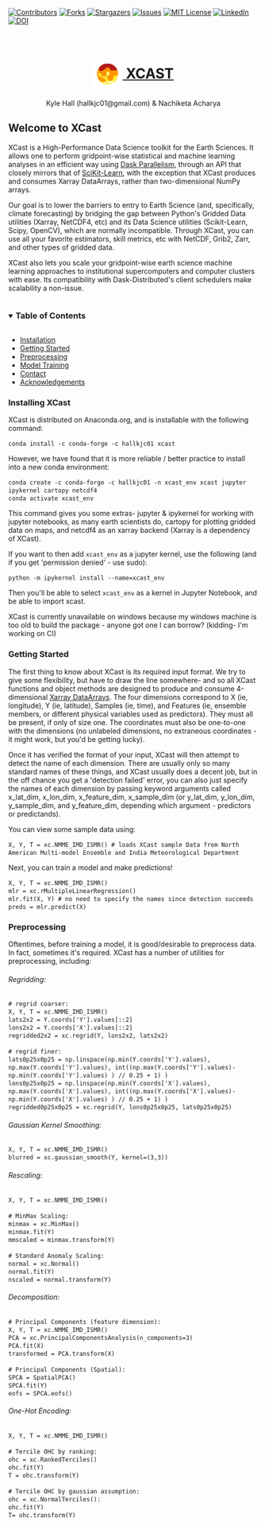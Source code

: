 <!-- PROJECT SHIELDS -->
[![Contributors][contributors-shield]][contributors-url]
[![Forks][forks-shield]][forks-url]
[![Stargazers][stars-shield]][stars-url]
[![Issues][issues-shield]][issues-url]
[![MIT License][license-shield]][license-url]
[![LinkedIn][linkedin-shield]][linkedin-url]
[![DOI](https://zenodo.org/badge/DOI/10.5281/zenodo.5627478.svg)](https://doi.org/10.5281/zenodo.5627478)




<!-- PROJECT LOGO -->
<br />
<p align="center">
  <a href="https://github.com/kjhall01/xcast/">
    <h1 align="center"><img src="XCastLogo.png" align="center" alt="Logo" width="60" height="60">  XCAST</h1>
  </a>
  <p align="center" fontsize=6> Kyle Hall (hallkjc01@gmail.com) & Nachiketa Acharya </p>

</p>


## Welcome to XCast

XCast is a High-Performance Data Science toolkit for the Earth Sciences. It allows one to perform gridpoint-wise statistical and machine learning analyses in an efficient way using [Dask Parallelism](https://dask.org/), through an API that closely mirrors that of [SciKit-Learn](https://scikit-learn.org/stable/), with the exception that XCast produces and consumes Xarray DataArrays, rather than two-dimensional NumPy arrays. 

Our goal is to lower the barriers to entry to Earth Science (and, specifically, climate forecasting) by bridging the gap between Python's Gridded Data utilities (Xarray, NetCDF4, etc) and its Data Science utilities (Scikit-Learn, Scipy, OpenCV), which are normally incompatible. Through XCast, you can use all your favorite estimators, skill metrics, etc with NetCDF, Grib2, Zarr, and other types of gridded data. 

XCast also lets you scale your gridpoint-wise earth science machine learning approaches to institutional supercomputers and computer clusters with ease. Its compatibility with Dask-Distributed's client schedulers make scalability a non-issue. 


<!-- TABLE OF CONTENTS -->
<details open="open">
  <summary><h3 style="display: inline-block">Table of Contents</h3></summary>
  <ul>
    <li><a href="#installing-xcast">Installation</a></li>
    <li><a href="#getting-started">Getting Started</a></li>
    <li><a href="#preprocessing">Preprocessing</a></li>
    <li><a href="#model-training">Model Training</a></li>
    <li><a href="#contact">Contact</a></li>
    <li><a href="#acknowledgements">Acknowledgements</a></li>
  </ul>
</details>


### Installing XCast

XCast is distributed on Anaconda.org, and is installable with the following command: 

```
conda install -c conda-forge -c hallkjc01 xcast
```

However, we have found that it is more reliable / better practice to install into a new conda environment: 

```
conda create -c conda-forge -c hallkjc01 -n xcast_env xcast jupyter ipykernel cartopy netcdf4
conda activate xcast_env
```
This command gives you some extras- jupyter & ipykernel for working with jupyter notebooks, as many earth scientists do, cartopy for plotting gridded data on maps, and netcdf4 as an xarray backend (Xarray is a dependency of XCast). 

If you want to then add ```xcast_env``` as a jupyter kernel, use the following (and if you get 'permission denied' - use sudo): 

```
python -m ipykernel install --name=xcast_env
```

Then you'll be able to select ```xcast_env``` as a kernel in Jupyter Notebook, and be able to import xcast. 

XCast is currently unavailable on windows because my windows machine is too old to build the package - anyone got one I can borrow? (kidding- I'm working on CI) 

### Getting Started 

The first thing to know about XCast is its required input format. We try to give some flexibility, but have to draw the line somewhere- and so all XCast functions and object methods are designed to produce and consume 4-dimensional [Xarray DataArrays](https://docs.xarray.dev/en/stable/generated/xarray.DataArray.html). The four dimensions correspond to X (ie, longitude), Y (ie, latitude), Samples (ie, time), and Features (ie, ensemble members, or different physical variables used as predictors). They must all be present, if only of size one. The coordinates must also be one-to-one with the dimensions (no unlabeled dimensions, no extraneous coordinates - it might work, but you'd be getting lucky). 

Once it has verified the format of your input, XCast will then attempt to detect the name of each dimension. There are usually only so many standard names of these things, and XCast usually does a decent job, but in the off chance you get a 'detection failed' error, you can also just specify the names of each dimension by passing keyword arguments called x_lat_dim, x_lon_dim, x_feature_dim, x_sample_dim (or y_lat_dim, y_lon_dim, y_sample_dim, and y_feature_dim, depending which argument - predictors or predictands). 

You can view some sample data using: 

```
X, Y, T = xc.NMME_IMD_ISMR() # loads XCast sample Data from North American Multi-model Ensemble and India Meteorological Department
```

Next, you can train a model and make predictions! 

```
X, Y, T = xc.NMME_IMD_ISMR()
mlr = xc.rMultipleLinearRegression()
mlr.fit(X, Y) # no need to specify the names since detection succeeds
preds = mlr.predict(X) 
```

### Preprocessing 

Oftentimes, before training a model, it is good/desirable to preprocess data. In fact, sometimes it's required. XCast has a number of utilities for preprocessing, including: 

###### Regridding: 
```
# regrid coarser: 
X, Y, T = xc.NMME_IMD_ISMR()
lats2x2 = Y.coords['Y'].values[::2]
lons2x2 = Y.coords['X'].values[::2]
regridded2x2 = xc.regrid(Y, lons2x2, lats2x2)

# regrid finer: 
lats0p25x0p25 = np.linspace(np.min(Y.coords['Y'].values), np.max(Y.coords['Y'].values), int((np.max(Y.coords['Y'].values)- np.min(Y.coords['Y'].values) ) // 0.25 + 1) )
lons0p25x0p25 = np.linspace(np.min(Y.coords['X'].values), np.max(Y.coords['X'].values), int((np.max(Y.coords['X'].values)- np.min(Y.coords['X'].values) ) // 0.25 + 1) )
regridded0p25x0p25 = xc.regrid(Y, lons0p25x0p25, lats0p25x0p25)
```

###### Gaussian Kernel Smoothing:
```
X, Y, T = xc.NMME_IMD_ISMR()
blurred = xc.gaussian_smooth(Y, kernel=(3,3))
```

###### Rescaling: 
```
X, Y, T = xc.NMME_IMD_ISMR()

# MinMax Scaling: 
minmax = xc.MinMax()
minmax.fit(Y)
mmscaled = minmax.transform(Y)

# Standard Anomaly Scaling: 
normal = xc.Normal()
normal.fit(Y)
nscaled = normal.transform(Y)
```

###### Decomposition: 
```
# Principal Components (feature dimension): 
X, Y, T = xc.NMME_IMD_ISMR()
PCA = xc.PrincipalComponentsAnalysis(n_components=3)
PCA.fit(X)
transformed = PCA.transform(X)

# Principal Components (Spatial): 
SPCA = SpatialPCA()
SPCA.fit(Y)
eofs = SPCA.eofs()
```

###### One-Hot Encoding: 
```
X, Y, T = xc.NMME_IMD_ISMR()

# Tercile OHC by ranking: 
ohc = xc.RankedTerciles()
ohc.fit(Y) 
T = ohc.transform(Y) 

# Tercile OHC by gaussian assumption: 
ohc = xc.NormalTerciles():
ohc.fit(Y)
T= ohc.transform(Y) 
``` 






[contributors-shield]: https://img.shields.io/github/contributors/kjhall01/xcast.svg?style=for-the-badge
[contributors-url]: https://github.com/kjhall01/xcast/graphs/contributors
[forks-shield]: https://img.shields.io/github/forks/kjhall01/xcast.svg?style=for-the-badge
[forks-url]: https://github.com/kjhall01/xcast/network/members
[stars-shield]: https://img.shields.io/github/stars/kjhall01/xcast.svg?style=for-the-badge
[stars-url]: https://github.com/kjhall01/xcast/stargazers
[issues-shield]: https://img.shields.io/github/issues/kjhall01/xcast.svg?style=for-the-badge
[issues-url]: https://github.com/kjhall01/xcast/issues
[license-shield]: https://img.shields.io/github/license/kjhall01/xcast.svg?style=for-the-badge
[license-url]: https://github.com/kjhall01/xcast/blob/main/LICENSE
[linkedin-shield]: https://img.shields.io/badge/-LinkedIn-black.svg?style=for-the-badge&logo=linkedin&colorB=555
[linkedin-url]: https://linkedin.com/in/kjhall01

